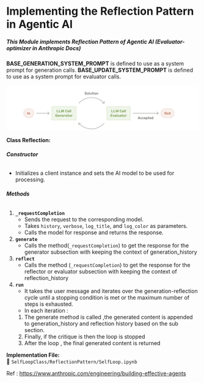 # Implementing the Reflection Pattern in Agentic AI

##### This Module implements Reflection Pattern of Agentic AI (Evaluator-optimizer in Anthropic Docs)

**BASE_GENERATION_SYSTEM_PROMPT** is defined to use as a system prompt for generation calls.
**BASE_UPDATE_SYSTEM_PROMPT** is defined to use as a system prompt for evaluator calls.

![Reflection Pattern](../Images/SelfLoop.png?raw=true "Reflection Pattern")


**Class Reflection:**
###### **Constructor**
- Initializes a client instance and sets the AI model to be used for processing.

###### **Methods**
1. **`_requestCompletion`**
     - Sends the request to the corresponding model.
     - Takes `history`, `verbose`, `log_title`, and `log_color` as parameters.
     - Calls the model for response and returns the response.
2. **`generate`**
     - Calls the method(`_requestCompletion`) to get the response for the generator subsection with keeping the context of generation_history
3. **`reflect`**
    - Calls the method (`_requestCompletion`) to get the response for the reflector or evaluator subsection with keeping the context of reflection_history
4. **`run`**
     - It takes the user message and iterates over the generation-reflection cycle until a stopping condition is met or the maximum number of steps is exhausted.
     - In each iteration :
    1.  The generate method is called ,the generated content is appended to   generation_history and reflection history based on the sub section.
    2.  Finally, if the critique is <OK> then the loop is stopped 
    3. After the loop , the final generated content is returned 

**Implementation File:**  
📂 `SelfLoopClass/ReflectionPattern/SelfLoop.ipynb`

Ref :
https://www.anthropic.com/engineering/building-effective-agents
